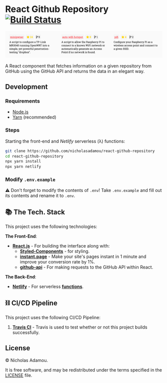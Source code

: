 # React Github Repository [![Build Status](https://travis-ci.org/nicholasadamou/react-github-repository.svg?branch=master)](https://travis-ci.org/nicholasadamou/react-github-repository)

![preview](preview.png)

A React component that fetches information on a given repository from GitHub using the GitHub API and returns the data in an elegant way.

## Development

### Requirements

- [Node.js](https://nodejs.org/en/)
- [Yarn](https://yarnpkg.com/en/) (recommended)

### Steps

Starting the front-end and _Netlify_ serverless (λ) functions:

```bash
git clone https://github.com/nicholasadamou/react-github-repository
cd react-github-repository
npx yarn install
npx yarn netlify
```

### Modify `.env.example`

⚠️ Don't forget to modify the contents of `.env`! Take `.env.example` and fill out its contents and rename it to `.env`.

## 📚 The Tech. Stack

This project uses the following technologies:

**The Front-End**:

- [**React.js**](https://reactjs.org/) - For building the interface along with:
  - [**Styled-Components**](https://www.styled-components.com/) - for styling.
  - [**instant.page**](https://instant.page/) - Make your site's pages instant in 1 minute and improve your conversion rate by 1%.
  - [**github-api**](https://www.npmjs.com/package/github-api) - For making requests to the GitHub API within React.

**The Back-End**:

- [**Netlify**](https://netlify.com/) - For serverless [**functions**](functions/).

## ⛓️ CI/CD Pipeline

This project uses the following CI/CD Pipeline:

1. [**Travis CI**](https://travis-ci.org/nicholasadamou/react-github-repository) - Travis is used to test whether or not this project builds successfully.

## License

© Nicholas Adamou.

It is free software, and may be redistributed under the terms specified in the [LICENSE] file.

[license]: LICENSE

